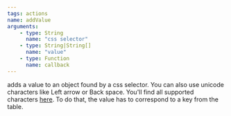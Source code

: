 ```yaml
---
tags: actions
name: addValue
arguments:
    - type: String
      name: "css selector"
    - type: String|String[]
      name: "value"
    - type: Function
      name: callback
---
```


adds a value to an object found by a css selector. You can also use unicode characters
like Left arrow or Back space. You'll find all supported characters [here](https://code.google.com/p/selenium/wiki/JsonWireProtocol#/session/:sessionId/element/:id/value). To do that,
the value has to correspond to a key from the table.